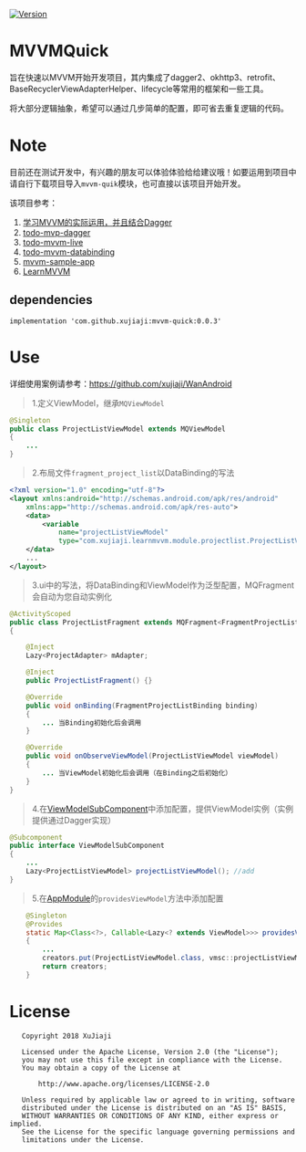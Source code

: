 [![Version](https://img.shields.io/badge/version-0.0.3-green.svg)]()
# MVVMQuick
旨在快速以MVVM开始开发项目，其内集成了dagger2、okhttp3、retrofit、BaseRecyclerViewAdapterHelper、lifecycle等常用的框架和一些工具。

将大部分逻辑抽象，希望可以通过几步简单的配置，即可省去重复逻辑的代码。

# Note
目前还在测试开发中，有兴趣的朋友可以体验体验给给建议哦！如要运用到项目中请自行下载项目导入`mvvm-quik`模块，也可直接以该项目开始开发。

该项目参考：

1. [学习MVVM的实际运用，并且结合Dagger](https://proandroiddev.com/mvvm-architecture-viewmodel-and-livedata-part-2-di-1a6b1f96d84b)
2. [todo-mvp-dagger](https://github.com/googlesamples/android-architecture/tree/todo-mvp-dagger)
3. [todo-mvvm-live](https://github.com/googlesamples/android-architecture/tree/todo-mvvm-live)
4. [todo-mvvm-databinding](https://github.com/googlesamples/android-architecture/tree/todo-mvvm-databinding)
5. [mvvm-sample-app](https://github.com/hazems/mvvm-sample-app)
6. [LearnMVVM](https://github.com/xujiaji/learn-android/tree/learn-mvvm)

## dependencies

```
implementation 'com.github.xujiaji:mvvm-quick:0.0.3'
```

# Use
详细使用案例请参考：https://github.com/xujiaji/WanAndroid

> 1.定义ViewModel，继承`MQViewModel`

``` java
@Singleton
public class ProjectListViewModel extends MQViewModel
{
    ...
}
```
> 2.布局文件`fragment_project_list`以DataBinding的写法

```xml
<?xml version="1.0" encoding="utf-8"?>
<layout xmlns:android="http://schemas.android.com/apk/res/android"
    xmlns:app="http://schemas.android.com/apk/res-auto">
    <data>
        <variable
            name="projectListViewModel"
            type="com.xujiaji.learnmvvm.module.projectlist.ProjectListViewModel"/>
    </data>
    ...
</layout>
```
> 3.ui中的写法，将DataBinding和ViewModel作为泛型配置，MQFragment会自动为您自动实例化

```java
@ActivityScoped
public class ProjectListFragment extends MQFragment<FragmentProjectListBinding, ProjectListViewModel>
{

    @Inject
    Lazy<ProjectAdapter> mAdapter;

    @Inject
    public ProjectListFragment() {}

    @Override
    public void onBinding(FragmentProjectListBinding binding)
    {
        ... 当Binding初始化后会调用
    }

    @Override
    public void onObserveViewModel(ProjectListViewModel viewModel)
    {
        ... 当ViewModel初始化后会调用（在Binding之后初始化）
    }
}
```
> 4.在[ViewModelSubComponent](app/src/main/java/com/xujiaji/learnmvvm/di/ViewModelSubComponent.java)中添加配置，提供ViewModel实例（实例提供通过Dagger实现）

```java
@Subcomponent
public interface ViewModelSubComponent
{
    ...
    Lazy<ProjectListViewModel> projectListViewModel(); //add
}
```
> 5.在[AppModule](app/src/main/java/com/xujiaji/learnmvvm/di/AppModule.java)的`providesViewModel`方法中添加配置

```java
    @Singleton
    @Provides
    static Map<Class<?>, Callable<Lazy<? extends ViewModel>>> providesViewModel(ViewModelSubComponent.Builder viewModelSubComponent)
    {
        ...
        creators.put(ProjectListViewModel.class, vmsc::projectListViewModel);//add
        return creators;
    }
```

# License
```
   Copyright 2018 XuJiaji

   Licensed under the Apache License, Version 2.0 (the "License");
   you may not use this file except in compliance with the License.
   You may obtain a copy of the License at

       http://www.apache.org/licenses/LICENSE-2.0

   Unless required by applicable law or agreed to in writing, software
   distributed under the License is distributed on an "AS IS" BASIS,
   WITHOUT WARRANTIES OR CONDITIONS OF ANY KIND, either express or implied.
   See the License for the specific language governing permissions and
   limitations under the License.
```